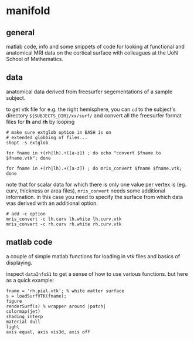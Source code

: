 manifold
========

general
-------

matlab code, info and some snippets of code for looking at functional and anatomical MRI data on the cortical surface with colleagues at the UoN School of Mathematics.


data
----

anatomical data derived from freesurfer segementations of a sample subject.

to get vtk file for e.g. the right hemisphere, you can `cd` to the subject's directory `${SUBJECTS_DIR}/xx/surf/` and convert all the freesurfer format files for **lh** and **rh** by looping	

	# make sure extglob option in BASH is on
	# extended globbing of files...
	shopt -s extglob 

    for fname in +(rh|lh).+([a-z]) ; do echo "convert $fname to $fname.vtk"; done

    for fname in +(rh|lh).+([a-z]) ; do mris_convert $fname $fname.vtk; done

note that for scalar data for which there is only one value per vertex is (eg. curv, thickness or area files), `mris_convert` needs some additional information. in this case you need to specify the surface from which data was derived with an additional option.

	# add -c option
	mris_convert -c lh.curv lh.white lh.curv.vtk
	mris_convert -c rh.curv rh.white rh.curv.vtk
	

matlab code
-----------

a couple of simple matlab functions for loading in vtk files and basics of displaying.

inspect `dataInfoS1` to get a sense of how to use various functions. but here as a quick example:

    fname = 'rh.pial.vtk'; % white matter surface
    s = loadSurfVTK(fname);
    figure
    renderSurf(s) % wrapper around |patch|
    colormap(jet)
    shading interp
    material dull
    light
    axis equal, axis vis3d, axis off

